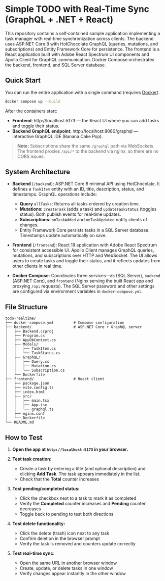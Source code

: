 # Simple TODO with Real-Time Sync (GraphQL + .NET + React)

This repository contains a self‑contained sample application implementing a task manager with real‑time synchronization across clients. The backend uses ASP.NET Core 8 with HotChocolate GraphQL (queries, mutations, and subscriptions) and Entity Framework Core for persistence. The frontend is a React application built with Adobe React Spectrum UI components and Apollo Client for GraphQL communication. Docker Compose orchestrates the backend, frontend, and SQL Server database.

## Quick Start

You can run the entire application with a single command (requires [Docker](https://www.docker.com/)).

```bash
docker compose up --build
```

After the containers start:

* **Frontend**: http://localhost:5173 — the React UI where you can add tasks and toggle their status.
* **Backend GraphQL endpoint**: http://localhost:8080/graphql — interactive GraphQL IDE (Banana Cake Pop).

> **Note:** Subscriptions share the same `/graphql` path via WebSockets. The frontend proxies `/api/*` to the backend via nginx, so there are no CORS issues.

## System Architecture

* **Backend** (`/backend`): ASP.NET Core 8 minimal API using HotChocolate. It defines a `TaskItem` entity with an ID, title, description, status, and timestamps. GraphQL operations include:
  * **Query** `allTasks`: Returns all tasks ordered by creation time.
  * **Mutations**: `createTask` (adds a task) and `updateTaskStatus` (toggles status). Both publish events for real‑time updates.
  * **Subscriptions**: `onTaskAdded` and `onTaskUpdated` notify clients of changes.
  * Entity Framework Core persists tasks in a SQL Server database. Timestamps update automatically on save.

* **Frontend** (`/frontend`): React 18 application with Adobe React Spectrum for consistent accessible UI. Apollo Client manages GraphQL queries, mutations, and subscriptions over HTTP and WebSocket. The UI allows users to create tasks and toggle their status, and it reflects updates from other clients in real time.

* **Docker Compose**: Coordinates three services—`db` (SQL Server), `backend` (ASP.NET Core), and `frontend` (Nginx serving the built React app and proxying `/api` requests). The SQL Server password and other settings are configured via environment variables in `docker-compose.yml`.

## File Structure

```
todo-realtime/
├── docker-compose.yml         # Compose configuration
├── backend/                   # ASP.NET Core + GraphQL server
│   ├── Backend.csproj
│   ├── Program.cs
│   ├── AppDbContext.cs
│   ├── Models/
│   │   ├── TaskItem.cs
│   │   └── TaskStatus.cs
│   ├── GraphQL/
│   │   ├── Query.cs
│   │   ├── Mutation.cs
│   │   └── Subscription.cs
│   └── Dockerfile
├── frontend/                  # React client
│   ├── package.json
│   ├── vite.config.ts
│   ├── index.html
│   ├── src/
│   │   ├── main.tsx
│   │   ├── App.tsx
│   │   └── graphql.ts
│   ├── nginx.conf
│   └── Dockerfile
└── README.md
```

## How to Test

1. **Open the app at `http://localhost:5173` in your browser.**

2. **Test task creation:**
   - Create a task by entering a title (and optional description) and clicking **Add Task**. The task appears immediately in the list.
   - Check that the **Total** counter increases

4. **Test pending/completed status:**
   - Click the checkbox next to a task to mark it as completed
   - Verify the **Completed** counter increases and **Pending** counter decreases
   - Toggle back to pending to test both directions

5. **Test delete functionality:**
   - Click the delete (trash) icon next to any task
   - Confirm deletion in the browser prompt
   - Verify the task is removed and counters update correctly

6. **Test real-time sync:**
   - Open the same URL in another browser window
   - Create, update, or delete tasks in one window
   - Verify changes appear instantly in the other window